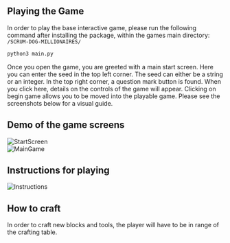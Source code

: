 ## Playing the Game
In order to play the base interactive game, please run the following command after installing the package, within the games main directory: `/SCRUM-DOG-MILLIONAIRES/`

```python
python3 main.py 
```
Once you open the game, you are greeted with a main start screen. 
Here you can enter the seed in the top left corner. The seed can either be a string or an integer. 
In the top right corner, a question mark button is found. When you click here, details on the controls of the game will appear. 
Clicking on begin game allows you to be moved into the playable game.
Please see the screenshots below for a visual guide. 

## Demo of the game screens
![StartScreen](/assets/StartScreen.png "Start Screen")  
![MainGame](/assets/PlayGame.png "Playing the game")

## Instructions for playing
![Instructions](/assets/GameInfo2.png "Playing the game")

## How to craft
In order to craft new blocks and tools, the player will have to be in range of the crafting table. 
<!-- <img src="assets/PlayGame.png" alt="FullLogo" width="400" 
style="
  display: block;
  margin-left: auto;
  margin-right: auto;
  width: 50%;"/> -->
